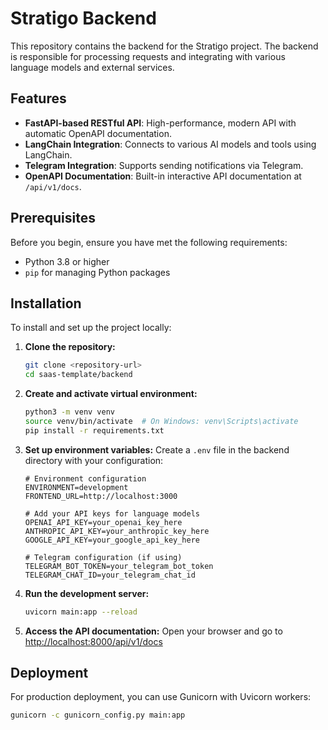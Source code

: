 # Stratigo Backend

This repository contains the backend for the Stratigo project. The backend is responsible for processing requests and integrating with various language models and external services.

## Features

- **FastAPI-based RESTful API**: High-performance, modern API with automatic OpenAPI documentation.
- **LangChain Integration**: Connects to various AI models and tools using LangChain.
- **Telegram Integration**: Supports sending notifications via Telegram.
- **OpenAPI Documentation**: Built-in interactive API documentation at `/api/v1/docs`.

## Prerequisites

Before you begin, ensure you have met the following requirements:

- Python 3.8 or higher
- `pip` for managing Python packages

## Installation

To install and set up the project locally:

1. **Clone the repository:**
   ```bash
   git clone <repository-url>
   cd saas-template/backend
   ```

2. **Create and activate virtual environment:**
   ```bash
   python3 -m venv venv
   source venv/bin/activate  # On Windows: venv\Scripts\activate
   pip install -r requirements.txt
   ```

3. **Set up environment variables:**
   Create a `.env` file in the backend directory with your configuration:
   ```
   # Environment configuration
   ENVIRONMENT=development
   FRONTEND_URL=http://localhost:3000
   
   # Add your API keys for language models
   OPENAI_API_KEY=your_openai_key_here
   ANTHROPIC_API_KEY=your_anthropic_key_here
   GOOGLE_API_KEY=your_google_api_key_here
   
   # Telegram configuration (if using)
   TELEGRAM_BOT_TOKEN=your_telegram_bot_token
   TELEGRAM_CHAT_ID=your_telegram_chat_id
   ```

4. **Run the development server:**
   ```bash
   uvicorn main:app --reload
   ```

5. **Access the API documentation:**
   Open your browser and go to [http://localhost:8000/api/v1/docs](http://localhost:8000/api/v1/docs)

## Deployment

For production deployment, you can use Gunicorn with Uvicorn workers:

```bash
gunicorn -c gunicorn_config.py main:app
```
